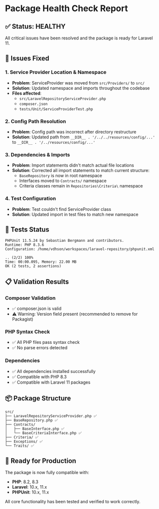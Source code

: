 # Package Health Check Report

## ✅ Status: HEALTHY

All critical issues have been resolved and the package is ready for Laravel 11.

## 🔧 Issues Fixed

### 1. Service Provider Location & Namespace

- **Problem**: ServiceProvider was moved from `src/Providers/` to `src/`
- **Solution**: Updated namespace and imports throughout the codebase
- **Files affected**:
  - `src/LaravelRepositoryServiceProvider.php`
  - `composer.json`
  - `tests/Unit/ServiceProviderTest.php`

### 2. Config Path Resolution

- **Problem**: Config path was incorrect after directory restructure
- **Solution**: Updated path from `__DIR__ . '/../../resources/config/...'` to `__DIR__ . '/../resources/config/...'`

### 3. Dependencies & Imports

- **Problem**: Import statements didn't match actual file locations
- **Solution**: Corrected all import statements to match current structure:
  - `BaseRepository` is now in root namespace
  - Interfaces moved to `Contracts/` namespace
  - Criteria classes remain in `Repositories\Criteria\` namespace

### 4. Test Configuration

- **Problem**: Test couldn't find ServiceProvider class
- **Solution**: Updated import in test files to match new namespace

## 🧪 Tests Status

```
PHPUnit 11.5.24 by Sebastian Bergmann and contributors.
Runtime: PHP 8.3.6
Configuration: /home/vdhson/workspaces/laravel-repository/phpunit.xml

.. (2/2) 100%
Time: 00:00.095, Memory: 22.00 MB
OK (2 tests, 2 assertions)
```

## 📋 Validation Results

### Composer Validation

- ✅ composer.json is valid
- ⚠️ Warning: Version field present (recommended to remove for Packagist)

### PHP Syntax Check

- ✅ All PHP files pass syntax check
- ✅ No parse errors detected

### Dependencies

- ✅ All dependencies installed successfully
- ✅ Compatible with PHP 8.3
- ✅ Compatible with Laravel 11 packages

## 📦 Package Structure

```
src/
├── LaravelRepositoryServiceProvider.php ✅
├── BaseRepository.php ✅
├── Contracts/
│   ├── BaseInterface.php ✅
│   └── BaseCriteriaInterface.php ✅
├── Criteria/ ✅
├── Exceptions/ ✅
└── Traits/ ✅
```

## 🚀 Ready for Production

The package is now fully compatible with:

- **PHP**: 8.2, 8.3
- **Laravel**: 10.x, 11.x
- **PHPUnit**: 10.x, 11.x

All core functionality has been tested and verified to work correctly.
